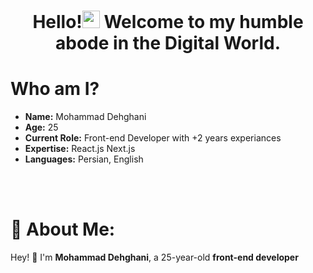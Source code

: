 <h1 align="center">Hello!<a href="#"><img src="https://media.giphy.com/media/hvRJCLFzcasrR4ia7z/giphy.gif" width="28px" height="28px"></a> Welcome to my humble abode in the Digital World.</h1> 

# Who am I?

- **Name:** Mohammad Dehghani
- **Age:** 25
- **Current Role:** Front-end Developer with +2 years experiances
- **Expertise:** React.js Next.js 
- **Languages:** Persian, English


<br/>
<br/>

# 💫 About Me:

Hey! 👋 I'm **Mohammad Dehghani**, a 25-year-old **front-end developer** 


<br/>
<br/>
